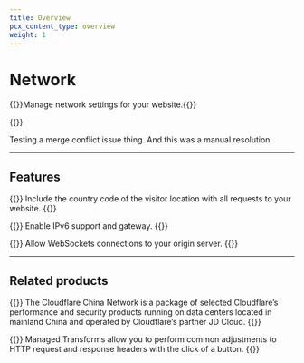 ```yaml
---
title: Overview
pcx_content_type: overview
weight: 1
---
```


# Network

{{<description>}}Manage network settings for your website.{{</description>}}

{{<plan type="all">}}

Testing a merge conflict issue thing. And this was a manual resolution.

---

## Features

{{<feature header="IP Geolocation" href="/network/ip-geolocation/">}}
Include the country code of the visitor location with all requests to your website.
{{</feature>}}

{{<feature header="IPv6 Compatibility" href="/network/ipv6-compatibility/">}}
Enable IPv6 support and gateway.
{{</feature>}}

{{<feature header="WebSockets" href="/network/websockets/">}}
Allow WebSockets connections to your origin server.
{{</feature>}}

---

## Related products

{{<related header="China Network" href="/china-network/" product="china-network">}}
The Cloudflare China Network is a package of selected Cloudflare’s performance and security products running on data centers located in mainland China and operated by Cloudflare’s partner JD Cloud.
{{</related>}}

{{<related header="Managed Transforms" href="/rules/transform/managed-transforms/" product="rules">}}
Managed Transforms allow you to perform common adjustments to HTTP request and response headers with the click of a button.
{{</related>}}